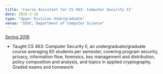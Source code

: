 ```yaml
---
title: 'Course Assistant for CS 463: Computer Security II'
date: 2016-3-16
type: "Upper Division Undergraduate"
venue: "UIUC, Department of Computer Science"
---
```


[Spring 2016](https://cs.illinois.edu/courses/profile/CS463)

* Taught CS 463: Computer Security II, an undergraduate/graduate course averaging 60 students per semester, covering program security, privacy, information flow, forensics, key management and distribution, policy composition and analysis, and topics in applied cryptography.  Graded exams and homework
